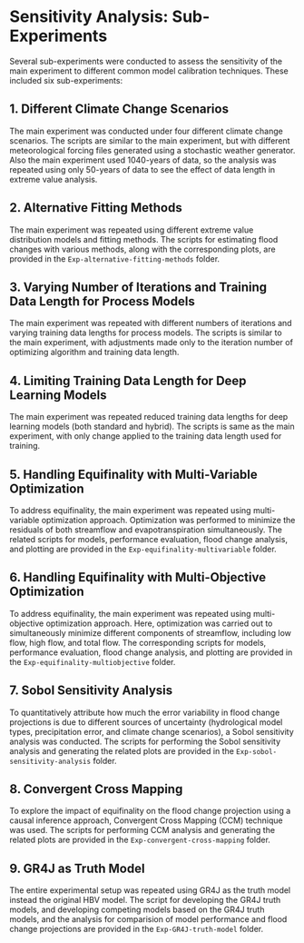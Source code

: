 # Sensitivity Analysis: Sub-Experiments

Several sub-experiments were conducted to assess the sensitivity of the main experiment to different common model calibration techniques. These included six sub-experiments:

## 1. Different Climate Change Scenarios
The main experiment was conducted under four different climate change scenarios. The scripts are similar to the main experiment, but with different meteorological forcing files generated using a stochastic weather generator. Also the main experiment used 1040-years of data, so the analysis was repeated using only 50-years of data to see the effect of data length in extreme value analysis.

## 2. Alternative Fitting Methods
The main experiment was repeated using different extreme value distribution models and fitting methods. The scripts for estimating flood changes with various methods, along with the corresponding plots, are provided in the `Exp-alternative-fitting-methods` folder.

## 3. Varying Number of Iterations and Training Data Length for Process Models
The main experiment was repeated with different numbers of iterations and varying training data lengths for process models. The scripts is similar to the main experiment, with adjustments made only to the iteration number of optimizing algorithm and training data length.

## 4. Limiting Training Data Length for Deep Learning Models
The main experiment was repeated reduced training data lengths for deep learning models (both standard and hybrid). The scripts is same as the main experiment, with only change applied to the training data length used for training.

## 5. Handling Equifinality with Multi-Variable Optimization
To address equifinality, the main experiment was repeated using multi-variable optimization approach. Optimization was performed to minimize the residuals of both streamflow and evapotranspiration simultaneously. The related scripts for models, performance evaluation, flood change analysis, and plotting are provided in the `Exp-equifinality-multivariable` folder.

## 6. Handling Equifinality with Multi-Objective Optimization
To address equifinality, the main experiment was repeated using multi-objective optimization approach. Here, optimization was carried out to simultaneously minimize different components of streamflow, including low flow, high flow, and total flow. The corresponding scripts for models, performance evaluation, flood change analysis, and plotting are provided in the `Exp-equifinality-multiobjective` folder.

## 7. Sobol Sensitivity Analysis
To quantitatively attribute how much the error variability in flood change projections is due to different sources of uncertainty (hydrological model types, precipitation error, and climate change scenarios), a Sobol sensitivity analysis was conducted. The scripts for performing the Sobol sensitivity analysis and generating the related plots are provided in the `Exp-sobol-sensitivity-analysis` folder.

## 8. Convergent Cross Mapping
To explore the impact of equifinality on the flood change projection using a causal inference approach, Convergent Cross Mapping (CCM) technique was used. The scripts for performing CCM analysis and generating the related plots are provided in the `Exp-convergent-cross-mapping` folder.

## 9. GR4J as Truth Model
The entire experimental setup was repeated using GR4J as the truth model instead the original HBV model. The script for developing the GR4J truth models, and developing competing models based on the GR4J truth models, and the analysis for comparision of model performance and flood change projections are provided in the `Exp-GR4J-truth-model` folder.